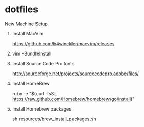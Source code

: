 dotfiles
========

New Machine Setup

1. Install MacVim

    https://github.com/b4winckler/macvim/releases

1. vim +BundleInstall

1. Install Source Code Pro fonts

    http://sourceforge.net/projects/sourcecodepro.adobe/files/

1. Install HomeBrew

    ruby -e "$(curl -fsSL https://raw.github.com/Homebrew/homebrew/go/install)"

1. Install Homebrew packages

    sh resources/brew_install_packages.sh


